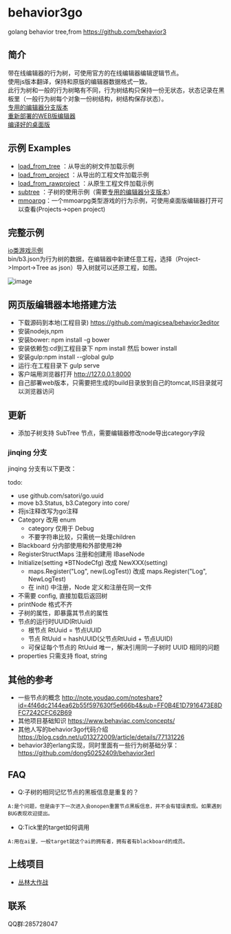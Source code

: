 # behavior3go

golang behavior tree,from https://github.com/behavior3

## 简介

带在线编辑器的行为树，可使用官方的在线编辑器编辑逻辑节点。  
使用js版本翻译，保持和原版的编辑器数据格式一致。   
此行为树和一般的行为树略有不同，行为树结构只保持一份无状态，状态记录在黑板里（一般行为树每个对象一份树结构，树结构保存状态）。  
[专用的编辑器分支版本](https://github.com/magicsea/behavior3editor)   
[重新部署的WEB版编辑器](http://magicsea.top:82/b3/#/editor)  
[编译好的桌面版](https://github.com/magicsea/behavior3editor/releases)

## 示例 Examples

- [load_from_tree](https://github.com/magicsea/behavior3go/tree/master/examples/load_from_tree)  ：从导出的树文件加载示例
- [load_from_project](https://github.com/magicsea/behavior3go/tree/master/examples/load_from_project) ：从导出的工程文件加载示例
- [load_from_rawproject](https://github.com/magicsea/behavior3go/tree/master/examples/load_from_rawproject) ：从原生工程文件加载示例
- [subtree](https://github.com/magicsea/behavior3go/tree/master/examples/subtree) ：子树的使用示例（需要[专用的编辑器分支版本](https://github.com/magicsea/behavior3editor)）
- [mmoarpg](examples/mmoarpg/zt.b3)：一个mmoarpg类型游戏的行为示例，可使用桌面版编辑器打开可以查看(Projects->open project)

## 完整示例

[io类游戏示例](https://github.com/magicsea/h5game/tree/master/server)  
bin/b3.json为行为树的数据，在编辑器中新建任意工程，选择（Project->Import->Tree as json）导入树就可以还原工程，如图。  

![image](https://github.com/magicsea/behavior3go/blob/master/b3_simple1.png)

## 网页版编辑器本地搭建方法

- 下载源码到本地(工程目录) https://github.com/magicsea/behavior3editor
- 安装nodejs,npm
- 安装bower: npm install -g bower
- 安装依赖包:cd到工程目录下 npm install 然后 bower install
- 安装gulp:npm install --global gulp
- 运行:在工程目录下 gulp serve
- 客户端用浏览器打开 http://127.0.0.1:8000
- 自己部署web版本，只需要把生成的build目录放到自己的tomcat,IIS目录就可以浏览器访问

## 更新

* 添加子树支持 SubTree 节点，需要编辑器修改node导出category字段

### jinqing 分支

jinqing 分支有以下更改：

todo:
* use github.com/satori/go.uuid
* move b3.Status, b3.Category into core/
* 将js注释改写为go注释
* Category 改用 enum
	+ category 仅用于 Debug
	+ 不要字符串比较，只需统一处理children
* Blackboard 分内部使用和外部使用2种
* RegisterStructMaps 注册和创建用 IBaseNode
* Initialize(setting *BTNodeCfg) 改成 NewXXX(setting)
	+ maps.Register("Log", new(LogTest)) 改成 maps.Register("Log", NewLogTest)
	+ 在 init() 中注册，Node 定义和注册在同一文件
* 不需要 config, 直接加载后返回树
* printNode 格式不齐
* 子树的属性，即暴露其节点的属性
* 节点的运行时UUID(RtUuid)
	+ 根节点 RtUuid = 节点UUID
	+ 节点 RtUuid = hashUUID(父节点RtUuid + 节点UUID)
	+ 可保证每个节点的 RtUuid 唯一，解决引用同一子树时 UUID 相同的问题
* properties 只需支持 float, string

## 其他的参考

- 一些节点的概念 http://note.youdao.com/noteshare?id=4f46dc2144ea62b55f597630f5e666b4&sub=FF0B4E1D7916473E8DFC7242CFC62B69
- 其他项目基础知识 https://www.behaviac.com/concepts/
- 其他人写的behavior3go代码介绍 https://blog.csdn.net/u013272009/article/details/77131226
- behavior3的erlang实现，同时里面有一些行为树基础分享：https://github.com/dong50252409/behavior3erl
## FAQ
- Q:子树的相同记忆节点的黑板信息是重复的？
```
A:是个问题，但是由于下一次进入会onopen重置节点黑板信息，并不会有错误表现。如果遇到BUG表现欢迎提出。
```
- Q:Tick里的target如何调用
```
A:用在ai里，一般target就这个ai的拥有者，拥有者有blackboard的成员。
```
## 上线项目

* [丛林大作战](https://www.taptap.com/app/31608)

## 联系

QQ群:285728047
